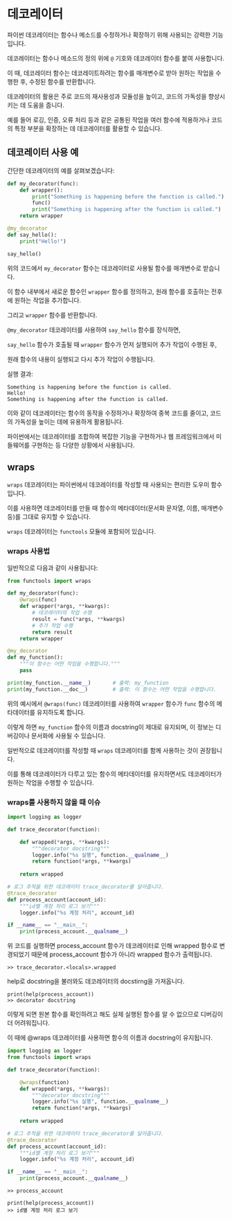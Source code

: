 # 데코레이터

파이썬 데코레이터는 함수나 메소드를 수정하거나 확장하기 위해 사용되는 강력한 기능입니다. 

데코레이터는 함수나 메소드의 정의 위에 `@` 기호와 데코레이터 함수를 붙여 사용합니다. 

이 때, 데코레이터 함수는 데코레이트하려는 함수를 매개변수로 받아 원하는 작업을 수행한 후, 수정된 함수를 반환합니다.



데코레이터의 활용은 주로 코드의 재사용성과 모듈성을 높이고, 코드의 가독성을 향상시키는 데 도움을 줍니다. 

예를 들어 로깅, 인증, 오류 처리 등과 같은 공통된 작업을 여러 함수에 적용하거나 코드의 특정 부분을 확장하는 데 데코레이터를 활용할 수 있습니다.

## 데코레이터 사용 예

간단한 데코레이터의 예를 살펴보겠습니다:

```python
def my_decorator(func):
    def wrapper():
        print("Something is happening before the function is called.")
        func()
        print("Something is happening after the function is called.")
    return wrapper

@my_decorator
def say_hello():
    print("Hello!")

say_hello()
```

위의 코드에서 `my_decorator` 함수는 데코레이터로 사용될 함수를 매개변수로 받습니다. 

이 함수 내부에서 새로운 함수인 `wrapper` 함수를 정의하고, 원래 함수를 호출하는 전후에 원하는 작업을 추가합니다. 

그리고 `wrapper` 함수를 반환합니다.

`@my_decorator` 데코레이터를 사용하여 `say_hello` 함수를 장식하면, 

`say_hello` 함수가 호출될 때 `wrapper` 함수가 먼저 실행되어 추가 작업이 수행된 후, 

원래 함수의 내용이 실행되고 다시 추가 작업이 수행됩니다.

실행 결과:
```
Something is happening before the function is called.
Hello!
Something is happening after the function is called.
```

이와 같이 데코레이터는 함수의 동작을 수정하거나 확장하여 중복 코드를 줄이고, 코드의 가독성을 높이는 데에 유용하게 활용됩니다. 

파이썬에서는 데코레이터를 조합하여 복잡한 기능을 구현하거나 웹 프레임워크에서 미들웨어를 구현하는 등 다양한 상황에서 사용됩니다.

## wraps

`wraps` 데코레이터는 파이썬에서 데코레이터를 작성할 때 사용되는 편리한 도우미 함수입니다. 

이를 사용하면 데코레이터를 만들 때 함수의 메타데이터(문서화 문자열, 이름, 매개변수 등)를 그대로 유지할 수 있습니다.

`wraps` 데코레이터는 `functools` 모듈에 포함되어 있습니다. 

### wraps 사용법

일반적으로 다음과 같이 사용됩니다:

```python
from functools import wraps

def my_decorator(func):
    @wraps(func)
    def wrapper(*args, **kwargs):
        # 데코레이터의 작업 수행
        result = func(*args, **kwargs)
        # 추가 작업 수행
        return result
    return wrapper

@my_decorator
def my_function():
    """이 함수는 어떤 작업을 수행합니다."""
    pass

print(my_function.__name__)       # 출력: my_function
print(my_function.__doc__)        # 출력: 이 함수는 어떤 작업을 수행합니다.
```

위의 예시에서 `@wraps(func)` 데코레이터를 사용하여 `wrapper` 함수가 `func` 함수의 메타데이터를 유지하도록 합니다. 

이렇게 하면 `my_function` 함수의 이름과 docstring이 제대로 유지되며, 이 정보는 디버깅이나 문서화에 사용될 수 있습니다.

일반적으로 데코레이터를 작성할 때 `wraps` 데코레이터를 함께 사용하는 것이 권장됩니다. 

이를 통해 데코레이터가 다루고 있는 함수의 메타데이터를 유지하면서도 데코레이터가 원하는 작업을 수행할 수 있습니다.

### wraps를 사용하지 않을 때 이슈

```python
import logging as logger

def trace_decorator(function):

    def wrapped(*args, **kwargs):
        """decorator docstring"""
        logger.info("%s 실행", function.__qualname__)
        return function(*args, **kwargs)
    
    return wrapped

# 로그 추적을 위한 데코레이터 trace_decorator를 달아줍니다.
@trace_decorator
def process_account(account_id):
    """id별 계정 처리 로그 보기"""
    logger.info("%s 계정 처리", account_id)

if __name__ == "__main__":
    print(process_account.__qualname__)
```

위 코드를 실행하면 process_account 함수가 데코레이터로 인해 wrapped 함수로 변경되었기 때문에 process_account 함수가 아니라 wrapped 함수가 출력됩니다.

```
>> trace_decorator.<locals>.wrapped
```

help로 docstring을 불러와도 데코레이터의 docstirng을 가져옵니다.
```
print(help(process_account))
>> decorator docstring
```

이렇게 되면 원본 함수를 확인하려고 해도 실제 실행된 함수를 알 수 없으므로 디버깅이 더 어려워집니다.

이 때에 @wraps 데코레이터를 사용하면 함수의 이름과 docstring이 유지됩니다.

```python
import logging as logger
from functools import wraps

def trace_decorator(function):

    @wraps(function)
    def wrapped(*args, **kwargs):
        """decorator docstring"""
        logger.info("%s 실행", function.__qualname__)
        return function(*args, **kwargs)
    
    return wrapped

# 로그 추적을 위한 데코레이터 trace_decorator를 달아줍니다.
@trace_decorator
def process_account(account_id):
    """id별 계정 처리 로그 보기"""
    logger.info("%s 계정 처리", account_id)

if __name__ == "__main__":
    print(process_account.__qualname__)
```

```
>> process_account

print(help(process_account))
>> id별 계정 처리 로그 보기
```

